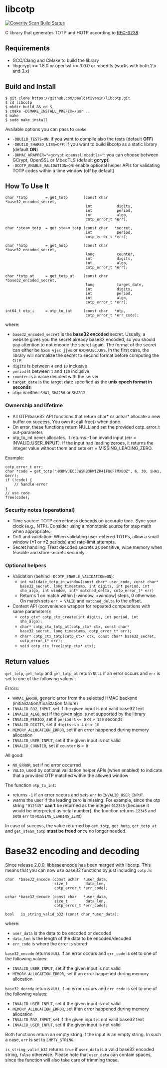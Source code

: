 # libcotp
<a href="https://scan.coverity.com/projects/paolostivanin-libcotp">
  <img alt="Coverity Scan Build Status"
       src="https://scan.coverity.com/projects/12748/badge.svg"/>
</a>

C library that generates TOTP and HOTP according to [RFC-6238](https://tools.ietf.org/html/rfc6238)

## Requirements
- GCC/Clang and CMake to build the library
- libgcrypt >= 1.8.0 or openssl >= 3.0.0 or mbedtls (works with both 2.x and 3.x)

## Build and Install
```
$ git clone https://github.com/paolostivanin/libcotp.git
$ cd libcotp
$ mkdir build && cd $_
$ cmake -DCMAKE_INSTALL_PREFIX=/usr ..
$ make
$ sudo make install
```

Available options you can pass to `cmake`:
* `-DBUILD_TESTS=ON`: if you want to compile also the tests (default **OFF**)
* `-DBUILD_SHARED_LIBS=OFF`: if you want to build libcotp as a static library (default **ON**)
* `-DHMAC_WRAPPER="<gcrypt|openssl|mbedtls>"`: you can choose between GCrypt, OpenSSL or MbedTLS (default **gcrypt**)
* `-DCOTP_ENABLE_VALIDATION=ON`: enable optional helper APIs for validating TOTP codes within a time window (off by default)

## How To Use It
```
char *totp        = get_totp       (const char   *base32_encoded_secret,
                                    int           digits,
                                    int           period,
                                    int           algo,
                                    cotp_error_t *err);

char *steam_totp  = get_steam_totp (const char   *secret,
                                    int           period,
                                    cotp_error_t *err);

char *hotp        = get_hotp       (const char   *base32_encoded_secret,
                                    long          counter,
                                    int           digits,
                                    int           algo,
                                    cotp_error_t *err);

char *totp_at     = get_totp_at    (const char   *base32_encoded_secret,
                                    long          target_date,
                                    int           digits,
                                    int           period,
                                    int           algo,
                                    cotp_error_t *err);

int64_t otp_i     = otp_to_int     (const char   *otp,
                                    cotp_error_t *err_code);
```

where:
- `base32_encoded_secret` is the **base32 encoded** secret. Usually, a website gives you the secret already base32 encoded, so you should pay attention to not encode the secret again. The format of the secret can either be `hxdm vjec jjws` or `HXDMVJECJJWS`. In the first case, the library will normalize the secret to second format before computing the OTP.
- `digits` is between `4` and `10` inclusive
- `period` is between `1` and `120` inclusive
- `counter` is a value decided with the server
- `target_date` is the target date specified as the **unix epoch format in seconds**
- `algo` is either `SHA1`, `SHA256` or `SHA512`

### Ownership and lifetime
- All OTP/base32 API functions that return char* or uchar* allocate a new buffer on success. You own it; call free() when done.
- On error, these functions return NULL and set the provided cotp_error_t out-parameter.
- otp_to_int never allocates. It returns -1 on invalid input (err = INVALID_USER_INPUT). If the input had leading zeroes, it returns the integer value without them and sets err = MISSING_LEADING_ZERO.

Example:
```
cotp_error_t err;
char *code = get_totp("HXDMVJECJJWSRB3HWIZR4IFUGFTMXBOZ", 6, 30, SHA1, &err);
if (!code) {
    // handle error
}
// use code
free(code);
```

### Security notes (operational)
- Time source: TOTP correctness depends on accurate time. Sync your clock (e.g., NTP). Consider using a monotonic source for step math when appropriate.
- Drift and validation: When validating user-entered TOTPs, allow a small window (±1 or ±2 periods) and rate-limit attempts.
- Secret handling: Treat decoded secrets as sensitive; wipe memory when feasible and store secrets securely.

### Optional helpers
- Validation (behind `-DCOTP_ENABLE_VALIDATION=ON`):
  - `int validate_totp_in_window(const char* user_code, const char* base32_secret, long timestamp, int digits, int period, int sha_algo, int window, int* matched_delta, cotp_error_t* err)`
  - Returns 1 on match within [-window, +window] steps, 0 otherwise. On match sets `err = VALID` and `matched_delta` to the offset.
- Context API (convenience wrapper for repeated computations with same parameters):
  - `cotp_ctx* cotp_ctx_create(int digits, int period, int sha_algo);`
  - `char* cotp_ctx_totp_at(cotp_ctx* ctx, const char* base32_secret, long timestamp, cotp_error_t* err);`
  - `char* cotp_ctx_totp(cotp_ctx* ctx, const char* base32_secret, cotp_error_t* err);`
  - `void cotp_ctx_free(cotp_ctx* ctx);`

## Return values
`get_totp`, `get_hotp` and `get_totp_at` return `NULL` if an error occurs and `err` is set to one of the following values:

Errors:
- `WHMAC_ERROR`, generic error from the selected HMAC backend (initialization/finalization failure)
- `INVALID_B32_INPUT`, set if the given input is not valid base32 text
- `INVALID_ALGO`, set if the given algo is not supported by the library
- `INVALID_PERIOD`, set if `period` is `<= 0` or `> 120` seconds
- `INVALID_DIGITS`, set if `digits` is `< 4` or `> 10`
- `MEMORY_ALLOCATION_ERROR`, set if an error happened during memory allocation
- `INVALID_USER_INPUT`, set if the given input is not valid
- `INVALID_COUNTER`, set if `counter` is `< 0`

All good:
- `NO_ERROR`, set if no error occurred
- `VALID`, used by optional validation helper APIs (when enabled) to indicate that a provided OTP matched within the allowed window

The function `otp_to_int`:
* returns `-1` if an error occurs and sets `err` to `INVALID_USER_INPUT`.
* warns the user if the leading zero is missing. For example, since the otp string `"012345"` **can't** be returned as the integer `012345` (because it would be interpreted as octal number), the function returns `12345` and sets `err` to `MISSING_LEADING_ZERO`)

In case of success, the value returned by `get_totp`, `get_hotp`, `get_totp_at` and `get_steam_totp` **must be freed** once no longer needed.

# Base32 encoding and decoding
Since release 2.0.0, libbaseencode has been merged with libcotp. This means that you can now use base32 functions by just including `cotp.h`:

```
char  *base32_encode (const uchar  *user_data,
                      size_t        data_len,
                      cotp_error_t *err_code);

uchar *base32_decode (const char   *user_data,
                      size_t        data_len,
                      cotp_error_t *err_code);

bool   is_string_valid_b32 (const char *user_data);
```

where:
- `user_data` is the data to be encoded or decoded
- `data_len` is the length of the data to be encoded/decoded
- `err_code` is where the error is stored

`base32_encode` returns `NULL` if an error occurs and `err_code` is set to one of the following values:
- `INVALID_USER_INPUT`, set if the given input is not valid
- `MEMORY_ALLOCATION_ERROR`, set if an error happened during memory allocation

`base32_decode` returns `NULL` if an error occurs and `err_code` is set to one of the following values:
- `INVALID_USER_INPUT`, set if the given input is not valid
- `MEMORY_ALLOCATION_ERROR`, set if an error happened during memory allocation
- `INVALID_B32_INPUT`, set if the given input is not valid base32 text
- `INVALID_USER_INPUT`, set if the given input is not valid

Both functions return an empty string if the input is an empty string. In such a case, `err` is set to `EMPTY_STRING`.

`is_string_valid_b32` returns `true` if `user_data` is a valid base32 encoded string, `false` otherwise. Please note that `user_data` can contain spaces, since
the function will also take care of trimming those.
